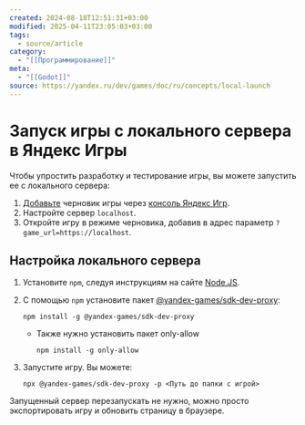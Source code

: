 ```yaml
---
created: 2024-08-18T12:51:31+03:00
modified: 2025-04-11T23:05:03+03:00
tags:
  - source/article
category:
  - "[[Программирование]]"
meta:
  - "[[Godot]]"
source: https://yandex.ru/dev/games/doc/ru/concepts/local-launch
---
```


# Запуск игры с локального сервера в Яндекс Игры

Чтобы упростить разработку и тестирование игры, вы можете запустить ее с локального сервера:
 1. [Добавьте](https://yandex.ru/dev/games/doc/ru/console/add-new-game) черновик игры через [консоль Яндекс Игр](https://games.yandex.ru/console/).
 2. Настройте сервер `localhost`.
 3. Откройте игру в режиме черновика, добавив в адрес параметр `?game_url=https://localhost`.


## Настройка локального сервера

 1. Установите `npm`, следуя инструкциям на сайте [Node.JS](https://nodejs.org/en/).
 2. С помощью `npm` установите пакет [@yandex-games/sdk-dev-proxy](https://www.npmjs.com/package/@yandex-games/sdk-dev-proxy):
	```
	npm install -g @yandex-games/sdk-dev-proxy
	```
	 - Также нужно установить пакет only-allow
		```
		npm install -g only-allow
		```
 3. Запустите игру. Вы можете:
    
	```
	npx @yandex-games/sdk-dev-proxy -p <Путь до папки с игрой>
	```

Запущенный сервер перезапускать не нужно, можно просто экспортировать игру и обновить страницу в браузере.